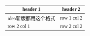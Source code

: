 <span  style="font-family: Simsun; font-size: 15px; ">

| header 1     | header 2      |
|--------------|---------------|
| idea新版都用这个格式 | row 1 col 2   |
| row 2 col 1  | row 2 col 2   |

</span>